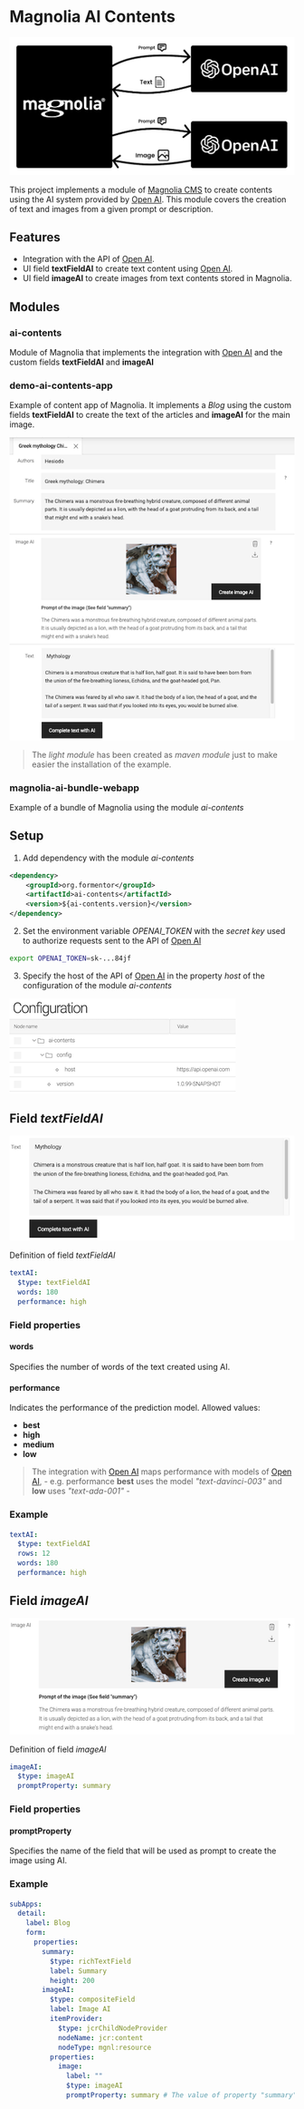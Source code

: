 # Magnolia AI Contents
![open-ai-magnolila](_dev/openai-magnolia.png)

This project implements a module of [Magnolia CMS](https://www.magnolia-cms.com/) to create contents using the AI system provided by [Open AI](https://openai.com/). This module covers the creation of text and images from a given prompt or description.

## Features
- Integration with the API of [Open AI](https://openai.com/).
- UI field **textFieldAI** to create text content using [Open AI](https://openai.com/).
- UI field **imageAI** to create images from text contents stored in Magnolia.

## Modules
### ai-contents
Module of Magnolia that implements the integration with [Open AI](https://openai.com/) and the custom fields **textFieldAI** and **imageAI**
### demo-ai-contents-app
Example of content app of Magnolia. It implements a _Blog_ using the custom fields **textFieldAI** to create the text of the articles and **imageAI** for the main image.

![demo-ai-contents](_dev/demo-ai-contents.png)

> The _light module_ has been created as _maven module_ just to make easier the installation of the example.
### magnolia-ai-bundle-webapp
Example of a bundle of Magnolia using the module _ai-contents_

## Setup
1. Add dependency with the module _ai-contents_
```xml
<dependency>
    <groupId>org.formentor</groupId>
    <artifactId>ai-contents</artifactId>
    <version>${ai-contents.version}</version>
</dependency>
```
2. Set the environment variable _OPENAI_TOKEN_ with the _secret key_ used to authorize requests sent to the API of [Open AI](https://openai.com/)

```bash
export OPENAI_TOKEN=sk-...84jf
```

3. Specify the host of the API of [Open AI](https://openai.com/) in the property _host_ of the configuration of the module _ai-contents_

![config](_dev/ai-contents-config.png)

## Field _textFieldAI_
![textFieldAI](_dev/textfield-ai.png)

Definition of field _textFieldAI_

```yaml
textAI:
  $type: textFieldAI
  words: 180
  performance: high
```
### Field properties
#### words
Specifies the number of words of the text created using AI.
#### performance
Indicates the performance of the prediction model. Allowed values:
- **best** 
- **high**
- **medium**
- **low**
> The integration with [Open AI](https://openai.com/) maps performance with models of [Open AI](https://openai.com/), - e.g. performance **best** uses the model _"text-davinci-003"_ and **low** uses _"text-ada-001"_ -
### Example
```yaml
textAI:
  $type: textFieldAI
  rows: 12
  words: 180
  performance: high
```
## Field _imageAI_

![textFieldAI](_dev/image-ai-field.png)

Definition of field _imageAI_

```yaml
imageAI:
  $type: imageAI
  promptProperty: summary
```
### Field properties
#### promptProperty  
Specifies the name of the field that will be used as prompt to create the image using AI.

### Example
```yaml
subApps:
  detail:
    label: Blog
    form:
      properties:
        summary:
          $type: richTextField
          label: Summary
          height: 200
        imageAI:
          $type: compositeField
          label: Image AI
          itemProvider:
            $type: jcrChildNodeProvider
            nodeName: jcr:content
            nodeType: mgnl:resource
          properties:
            image:
              label: ""
              $type: imageAI
              promptProperty: summary # The value of property "summary" will be used to create the image
```